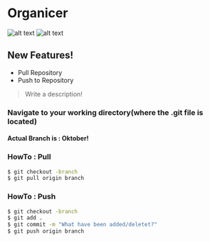 # Organicer

![alt text](http://www.androidpolice.com/wp-content/uploads/2014/03/nexusae0_PoweredbyAndroid-Thumb.png)
![alt text](http://datao.sourceforge.net/java.png)


## New Features!

  - Pull Repository
  - Push to Repository
  
> Write a description!


### Navigate to your working directory(where the .git file is located)
#### Actual Branch is : Oktober!

### HowTo : Pull

```sh
$ git checkout -branch
$ git pull origin branch
```

### HowTo : Push

```sh
$ git checkout -branch
$ git add .
$ git commit -m "What have been added/deletet?"
$ git push origin branch
```


